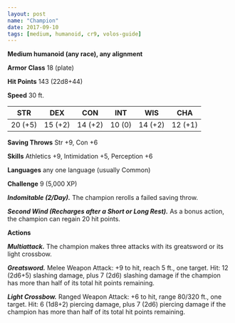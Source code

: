```yaml
---
layout: post
name: "Champion"
date: 2017-09-10
tags: [medium, humanoid, cr9, volos-guide]
---
```


**Medium humanoid (any race), any alignment**

**Armor Class** 18 (plate)

**Hit Points** 143 (22d8+44)

**Speed** 30 ft.

|   STR   |   DEX   |   CON   |   INT   |   WIS   |   CHA   |
|:-----:|:-----:|:-----:|:-----:|:-----:|:-----:|
| 20 (+5) | 15 (+2) | 14 (+2) | 10 (0) | 14 (+2) | 12 (+1) |

**Saving Throws** Str +9, Con +6

**Skills** Athletics +9, Intimidation +5, Perception +6

**Languages** any one language (usually Common)

**Challenge** 9 (5,000 XP)

***Indomitable (2/Day).*** The champion rerolls a failed saving throw.

***Second Wind (Recharges after a Short or Long Rest).*** As a bonus action, the champion can regain 20 hit points.

**Actions**

***Multiattack.*** The champion makes three attacks with its greatsword or its light crossbow.

***Greatsword.*** Melee Weapon Attack: +9 to hit, reach 5 ft., one target. Hit: 12 (2d6+5) slashing damage, plus 7 (2d6) slashing damage if the champion has more than half of its total hit points remaining.

***Light Crossbow.*** Ranged Weapon Attack: +6 to hit, range 80/320 ft., one target. Hit: 6 (1d8+2) piercing damage, plus 7 (2d6) piercing damage if the champion has more than half of its total hit points remaining.

